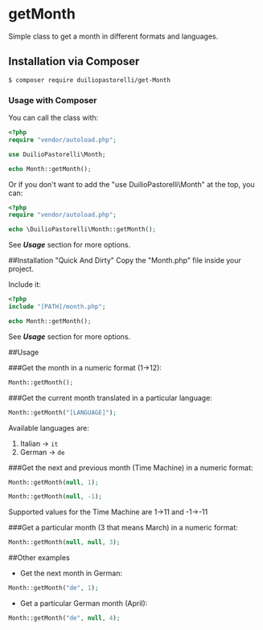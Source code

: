 # getMonth
Simple class to get a month in different formats and languages.

## Installation via Composer

```
$ composer require duiliopastorelli/get-Month
```

### Usage with Composer

You can call the class with:

```php
<?php
require "vendor/autoload.php";

use DuilioPastorelli\Month;

echo Month::getMonth();
```

Or if you don't want to add the "use DuilioPastorelli\Month" at the top, you can:

```php
<?php
require "vendor/autoload.php";

echo \DuilioPastorelli\Month::getMonth();
```

See ***Usage*** section for more options.

##Installation "Quick And Dirty"
Copy the "Month.php" file inside your project.

Include it:

```php
<?php
include "[PATH]/month.php";

echo Month::getMonth();
```

See ***Usage*** section for more options.

##Usage

###Get the month in a numeric format (1->12):

```php
Month::getMonth();
```

###Get the current month translated in a particular language:

```php
Month::getMonth("[LANGUAGE]");
```

Available languages are:

1. Italian -> ```it```
2. German -> ```de```

###Get the next and previous month (Time Machine) in a numeric format:

```php
Month::getMonth(null, 1);
```

```php
Month::getMonth(null, -1);
```

Supported values for the Time Machine are 1->11 and -1->-11

###Get a particular month (3 that means March) in a numeric format:

```php
Month::getMonth(null, null, 3);
```

##Other examples
- Get the next month in German:

```php
Month::getMonth("de", 1);
```

- Get a particular German month (April):

```php
Month::getMonth("de", null, 4);
```
